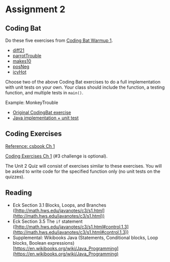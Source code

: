 # Assignment 2

## Coding Bat

Do these five exercises from 
[Coding Bat Warmup 1](http://codingbat.com/java/Warmup-1).

* [diff21](https://codingbat.com/prob/p116624)
* [parrotTrouble](https://codingbat.com/prob/p140449)
* [makes10](https://codingbat.com/prob/p182873)
* [posNeg](https://codingbat.com/prob/p159227)
* [icyHot](https://codingbat.com/prob/p192082)

Choose two of the above Coding Bat exercises to do a full
implementation with unit tests on your own.  Your class should include
the function, a testing function, and multiple tests in `main()`.

Example: MonkeyTrouble

- [Original CodingBat exercise](https://codingbat.com/prob/p181646)
- [Java implementation + unit test](https://dkessner.github.io/csbook/java/monkeytrouble.html)



## Coding Exercises

[Reference: csbook Ch 1](https://dkessner.github.io/csbook/java/functions-and-testing.html)

[Coding Exercises Ch 1](https://dkessner.github.io/csbook/java/coding-exercises-functions-and-testing.html)
(#3 challenge is optional).

The Unit 2 Quiz will consist of exercises similar to these exercises.
You will be asked to write code for the specified function only (no
unit tests on the quizzes).


## Reading

* Eck Section 3.1 Blocks, Loops, and Branches
    ([http://math.hws.edu/javanotes/c3/s1.html](http://math.hws.edu/javanotes/c3/s1.html))
* Eck Section 3.5 The `if` statement
    ([http://math.hws.edu/javanotes/c3/s1.html#control.1.3](http://math.hws.edu/javanotes/c3/s1.html#control.1.3))
* Supplemental: Wikibooks Java (Statements, Conditional blocks, Loop blocks, Boolean expressions)
    [https://en.wikibooks.org/wiki/Java_Programming](https://en.wikibooks.org/wiki/Java_Programming)


